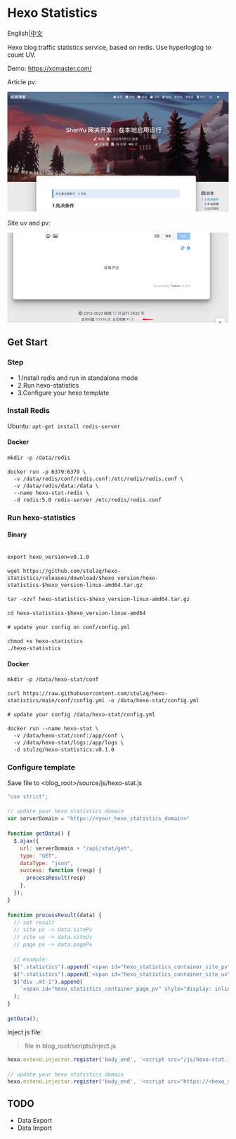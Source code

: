 # Hexo Statistics

English|[中文](README_zh-CN.md)

Hexo blog traffic statistics service, based on redis. Use hyperloglog to count UV.

Demo: https://xcmaster.com/

Article pv:

![](img/page_pv.png)

Site uv and pv:

![](img/site_uv.png)


## Get Start

### Step

- 1.Install redis and run in standalone mode
- 2.Run hexo-statistics
- 3.Configure your hexo template

### Install Redis

Ubuntu: `apt-get install redis-server`

#### Docker

````shell
mkdir -p /data/redis

docker run -p 6379:6379 \
  -v /data/redis/conf/redis.conf:/etc/redis/redis.conf \
  -v /data/redis/data:/data \
  --name hexo-stat-redis \
  -d redis:5.0 redis-server /etc/redis/redis.conf
````

### Run hexo-statistics

#### Binary

````shell

export hexo_version=v0.1.0

wget https://github.com/stulzq/hexo-statistics/releases/download/$hexo_version/hexo-statistics-$hexo_version-linux-amd64.tar.gz

tar -xzvf hexo-statistics-$hexo_version-linux-amd64.tar.gz

cd hexo-statistics-$hexo_version-linux-amd64

# update your config on conf/config.yml

chmod +x hexo-statistics
./hexo-statistics

````

#### Docker

````shell
mkdir -p /data/hexo-stat/conf

curl https://raw.githubusercontent.com/stulzq/hexo-statistics/main/conf/config.yml -o /data/hexo-stat/config.yml

# update your config /data/hexo-stat/config.yml

docker run --name hexo-stat \
  -v /data/hexo-stat/conf:/app/conf \
  -v /data/hexo-stat/logs:/app/logs \
  -d stulzq/hexo-statistics:v0.1.0

````

### Configure template

Save file to <blog_root>/source/js/hexo-stat.js

````javascript
"use strict";

// update your hexo statistics domain
var serverDomain = "https://<your_hexo_statistics_domain>"

function getData() {
  $.ajax({
    url: serverDomain + "/api/stat/get",
    type: "GET",
    dataType: "json",
    success: function (resp) {
      processResult(resp)
    },
  });
}

function processResult(data) {
  // set result
  // site pv -> data.sitePv
  // site uv -> data.siteUv
  // page pv -> data.pagePv

  // example:
  $(".statistics").append(`<span id="hexo_statistics_container_site_pv" style="display: inline;">Total PV <span id="hexo_statistics_value_site_pv">${data.sitePv}</span></span>`);
  $(".statistics").append(`<span id="hexo_statistics_container_site_uv" style="display: inline;">Total UV <span id="hexo_statistics_value_site_uv">${data.siteUv}</span></span>`);
  $("div .mt-1").append(
    `<span id="hexo_statistics_container_page_pv" style="display: inline;"><i class="iconfont icon-eye" aria-hidden="true"></i><span id="hexo_statistics_value_page_pv">PagePv: ${data.pagePv+1}</span></span>`
  );
}

getData();

````

Inject js file:

>file in blog_root/scripts/inject.js

````javascript
hexo.extend.injector.register('body_end', '<script src="/js/hexo-stat.js"></script>', 'default');

// update your hexo statistics domain
hexo.extend.injector.register('body_end', '<script src="https://<hexo_statistics_domain>/stat/counter"></script>', 'default');
````

## TODO

- Data Export
- Data Import
